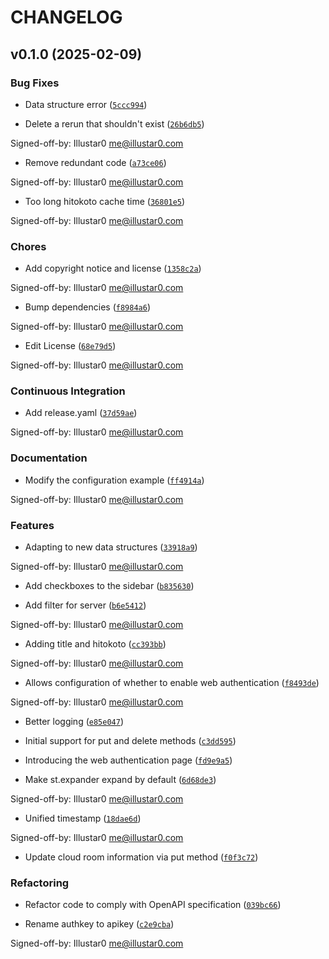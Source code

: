 # CHANGELOG


## v0.1.0 (2025-02-09)

### Bug Fixes

- Data structure error
  ([`5ccc994`](https://github.com/Illustar0/oneMonitor/commit/5ccc9942e198b7b1a57e98a5bded1cdaca2ebea2))

- Delete a rerun that shouldn't exist
  ([`26b6db5`](https://github.com/Illustar0/oneMonitor/commit/26b6db5052dcca96690720f9f3b196239687c433))

Signed-off-by: Illustar0 <me@illustar0.com>

- Remove redundant code
  ([`a73ce06`](https://github.com/Illustar0/oneMonitor/commit/a73ce06657708bb3de65ae602cd51c644c5fa3c5))

Signed-off-by: Illustar0 <me@illustar0.com>

- Too long hitokoto cache time
  ([`36801e5`](https://github.com/Illustar0/oneMonitor/commit/36801e584c429c023e695bd386f2d3c5dd540c6d))

Signed-off-by: Illustar0 <me@illustar0.com>

### Chores

- Add copyright notice and license
  ([`1358c2a`](https://github.com/Illustar0/oneMonitor/commit/1358c2a3063f1eda5950398f154411f5ffa1d615))

Signed-off-by: Illustar0 <me@illustar0.com>

- Bump dependencies
  ([`f8984a6`](https://github.com/Illustar0/oneMonitor/commit/f8984a67dc5ea648e10e23aab5b8f006a8705a45))

Signed-off-by: Illustar0 <me@illustar0.com>

- Edit License
  ([`68e79d5`](https://github.com/Illustar0/oneMonitor/commit/68e79d5fe99736ced308bc00586d0ad73ec0d493))

Signed-off-by: Illustar0 <me@illustar0.com>

### Continuous Integration

- Add release.yaml
  ([`37d59ae`](https://github.com/Illustar0/oneMonitor/commit/37d59ae0d27a471524011411efc19641d3e8dd20))

Signed-off-by: Illustar0 <me@illustar0.com>

### Documentation

- Modify the configuration example
  ([`ff4914a`](https://github.com/Illustar0/oneMonitor/commit/ff4914a350e26a53085f5fcc2575a7be89b49218))

Signed-off-by: Illustar0 <me@illustar0.com>

### Features

- Adapting to new data structures
  ([`33918a9`](https://github.com/Illustar0/oneMonitor/commit/33918a971e9284265a8a836a770f886f6164d056))

Signed-off-by: Illustar0 <me@illustar0.com>

- Add checkboxes to the sidebar
  ([`b835630`](https://github.com/Illustar0/oneMonitor/commit/b8356302d481d56d051b784c82c59c8893bb93e7))

- Add filter for server
  ([`b6e5412`](https://github.com/Illustar0/oneMonitor/commit/b6e54120449f3ab4375693976c0d5bb305752a5f))

Signed-off-by: Illustar0 <me@illustar0.com>

- Adding title and hitokoto
  ([`cc393bb`](https://github.com/Illustar0/oneMonitor/commit/cc393bb2ae097b66627c3154c0210e41fac3f65d))

Signed-off-by: Illustar0 <me@illustar0.com>

- Allows configuration of whether to enable web authentication
  ([`f8493de`](https://github.com/Illustar0/oneMonitor/commit/f8493de9781f544a7512975c312f3f89a20182b4))

Signed-off-by: Illustar0 <me@illustar0.com>

- Better logging
  ([`e85e047`](https://github.com/Illustar0/oneMonitor/commit/e85e04731c508e191c0ae04c02e3b53214768230))

- Initial support for put and delete methods
  ([`c3dd595`](https://github.com/Illustar0/oneMonitor/commit/c3dd595be642131d122166e247b9a50e1209c981))

- Introducing the web authentication page
  ([`fd9e9a5`](https://github.com/Illustar0/oneMonitor/commit/fd9e9a56d0a65cf40576655cc896945d7b3aa35a))

- Make st.expander expand by default
  ([`6d68de3`](https://github.com/Illustar0/oneMonitor/commit/6d68de3aeda1ec144a6d5ef0b22961afaa129542))

Signed-off-by: Illustar0 <me@illustar0.com>

- Unified timestamp
  ([`18dae6d`](https://github.com/Illustar0/oneMonitor/commit/18dae6d509e50e644b6de3ae12bcd8abf910556f))

Signed-off-by: Illustar0 <me@illustar0.com>

- Update cloud room information via put method
  ([`f0f3c72`](https://github.com/Illustar0/oneMonitor/commit/f0f3c722b951c56bb4b6fa37be4b557d677522b5))

### Refactoring

- Refactor code to comply with OpenAPI specification
  ([`039bc66`](https://github.com/Illustar0/oneMonitor/commit/039bc665c510bff8557d4b7b76b1aa1e4f8f80bc))

- Rename authkey to apikey
  ([`c2e9cba`](https://github.com/Illustar0/oneMonitor/commit/c2e9cba1d3266e10b861397fe8474148f94d4c64))

Signed-off-by: Illustar0 <me@illustar0.com>
